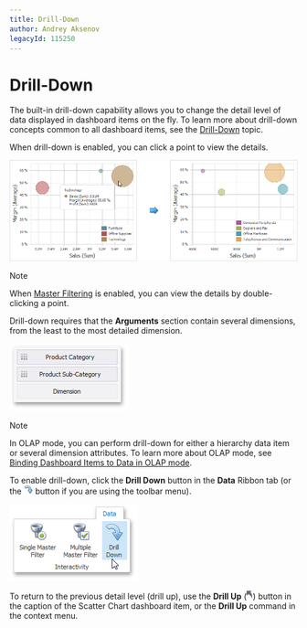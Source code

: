 ```yaml
---
title: Drill-Down
author: Andrey Aksenov
legacyId: 115250
---
```

# Drill-Down
The built-in drill-down capability allows you to change the detail level of data displayed in dashboard items on the fly. To learn more about drill-down concepts common to all dashboard items, see the [Drill-Down](../../../interactivity/drill-down.md) topic.

When drill-down is enabled, you can click a point to view the details.

![ScatterChart_DrillDown](../../../../../images/img120198.png)

> [!NOTE]
> When [Master Filtering](../../../interactivity/master-filtering.md) is enabled, you can view the details by double-clicking a point.

Drill-down requires that the **Arguments** section contain several dimensions, from the least to the most detailed dimension.

![ScatterChart_DrillDownArguments](../../../../../images/img120199.png)

> [!NOTE]
> In OLAP mode, you can perform drill-down for either a hierarchy data item or several dimension attributes. To learn more about OLAP mode, see [Binding Dashboard Items to Data in OLAP mode](../../../binding-dashboard-items-to-data/binding-dashboard-items-to-data-in-olap-mode.md).

To enable drill-down, click the **Drill Down** button in the **Data** Ribbon tab (or the ![DataShaping_Interactivity_DrillDown_Toolbar](../../../../../images/img19513.png) button if you are using the toolbar menu).

![Chart_Interactivity_DrillDown_Ribbon](../../../../../images/img21872.png)

To return to the previous detail level (drill up), use the **Drill Up** (![DrillDown_DrillUpArrow](../../../../../images/img18627.png)) button in the caption of the Scatter Chart dashboard item, or the **Drill Up** command in the context menu.